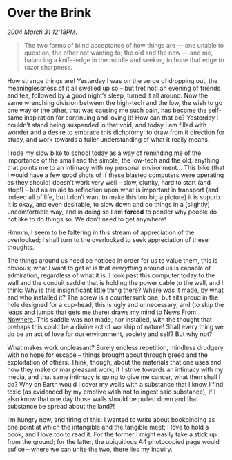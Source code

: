 Over the Brink
==============

*2004 March 31 12:18PM.*

> The two forms of blind acceptance of how things are — one unable to question, the other not
> wanting to; the old and the new — and me, balancing a knife-edge in the middle and seeking to
> hone that edge to razor sharpness.

How strange things are! Yesterday I was on the verge of dropping out, the meaninglessness of it 
all swelled up so &#8211; but fret not! an evening of friends and tea, followed by a good
night’s sleep, turned it all around. Now the same wrenching division between the high-tech
and the low, the wish to go one way or the other, that was causing me such pain, has become the
self-same inspiration for continuing and loving it! How can that be? Yesterday I couldn’t 
stand being suspended in that void, and today I am filled with wonder and a desire to embrace 
this dichotomy: to draw from it direction for study, and work towards a fuller understanding of 
what it really means.

I rode my slow bike to school today as a way of reminding me of the importance of the small and 
the simple; the low-tech and the old; anything that points me to an intimacy with my personal 
environment… This bike (that I would have a few good shots of if these blasted computers 
were operating as they should) doesn’t work very well &#8211; slow, clunky, hard to start (and stop!) &#8211; but as an aid to reflection upon what is important in transport (and indeed all of life, but I don’t want to make this too big a picture) it is supurb. It is okay, and even desirable, to slow down and do things in a (slightly) uncomfortable way, and in doing so I am **forced** to ponder why people do not like to do things so. We don’t need to get anywhere! 

Hmmm, I seem to be faltering in this stream of appreciation of the overlooked; I shall turn to the overlooked to seek appreciation of these thoughts.

The things around us need be noticed in order for us to value them, this is obvious; what I want
to get at is that _everything_ around us is capable of admiration, regardless of what it is. I 
look past this computer today to the wall and the conduit saddle that is holding the power cable 
to the 
wall, and I think: Why is this insignificant little thing there? Where was it made, by what 
and who installed it? The screw is a countersunk one, but sits proud in the hole designed for 
a cup-head; this is ugly and unnecessary, and (to skip the leaps and jumps that gets me there)
draws my mind to [News From Nowhere](https://en.wikisource.org/wiki/News_from_Nowhere).
This saddle was not made, nor installed, with the thought that prehaps this could be a divine 
act of worship of nature! Shall every thing we do be an act of love for our environment, society
and self? But why not?

What makes work unpleasant? Surely endless repetition,
mindless drudgery with no hope for escape &#8211;
things brought about through greed and the exploitation of others.
Think, though, about the materials that one uses and how they make or mar pleasant work; if I strive towards an intimacy with my media, and that same intimacy is going to give me cancer, what then shall I do? Why on Earth would I cover my walls with a substance that I know I find toxic (as evidenced by my emotive wish not to ingest said substance), if I also know that one day those walls should be pulled down and that substance be spread about the land?!

I’m hungry now, and tiring of this:
I wanted to write about bookbinding as one point at which the intangible and the tangible meet;
I love to hold a book, and I love too to read it.
For the former I might easily take a stick up from the ground;
for the latter, the ubiquitious A4 photocopied page would sufice &#8211; where we can unite the two, there lies my inquiry.
